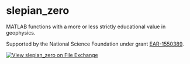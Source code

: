 # slepian_zero
MATLAB functions with a more or less strictly educational value in geophysics.

Supported by the National Science Foundation under grant <a href="https://www.nsf.gov/awardsearch/showAward?AWD_ID=1550389">EAR-1550389</a>. 

[![View slepian_zero on File Exchange](https://www.mathworks.com/matlabcentral/images/matlab-file-exchange.svg)](https://www.mathworks.com/matlabcentral/fileexchange/81126-slepian_zero)
